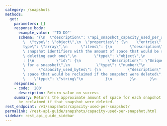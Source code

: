 ```yaml
---
category: /snapshots
methods:
  get:
    parameters: []
    response_body:
      example_value: '"TO DO"'
      schema: "{\n  \"description\": \"api_snapshot_capacity_used_per_snapshot\",\n\
        \  \"type\": \"object\",\n  \"properties\": {\n    \"entries\": {\n      \"\
        type\": \"array\",\n      \"items\": {\n        \"description\": \"List of\
        \ snapshot identifiers with the amount of space that would be reclaimed by\
        \ deleting each one\",\n        \"type\": \"object\",\n        \"properties\"\
        : {\n          \"id\": {\n            \"description\": \"Unique identifier\
        \ for a snapshot\",\n            \"type\": \"number\"\n          },\n    \
        \      \"capacity_used_bytes\": {\n            \"description\": \"Amount of\
        \ space that would be reclaimed if the snapshot were deleted\",\n        \
        \    \"type\": \"string\"\n          }\n        }\n      }\n    }\n  }\n}"
    responses:
    - code: '200'
      description: Return value on success
    summary: Returns the approximate amount of space for each snapshot that would
      be reclaimed if that snapshot were deleted.
rest_endpoint: /v1/snapshots/capacity-used-per-snapshot/
permalink: /rest-api-guide/snapshots/capacity-used-per-snapshot.html
sidebar: rest_api_guide_sidebar
---
```

